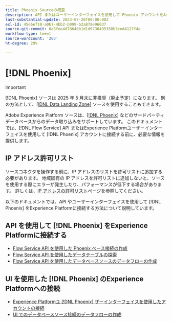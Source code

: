 ```yaml
---
title: Phoenix Sourceの概要
description: API またはユーザーインターフェイスを使用して Phoenix アカウントをAdobe Experience Platformに接続する方法について説明します。
last-substantial-update: 2023-07-26T00:00:00Z
exl-id: 45e6ef18-a0b7-4bb2-b099-b2a878e96637
source-git-commit: 0e3fee4d78646b1d1d6730495358b3ced4127f4e
workflow-type: tm+mt
source-wordcount: '203'
ht-degree: 29%

---
```


# [!DNL Phoenix]

>[!IMPORTANT]
>
>[!DNL Phoenix] ソースは 2025 年 5 月末に非推奨（廃止予定）になります。 別の方法として、[[!DNL Data Landing Zone]](../cloud-storage/data-landing-zone.md) ソースを使用することもできます。

Adobe Experience Platform ソースは、[[!DNL Phoenix]](https://phoenix.apache.org/index.html) などのサードパーティデータベースからのデータ取り込みをサポートしています。 このドキュメントでは、[!DNL Flow Service] API またはExperience Platformユーザーインターフェイスを使用して [!DNL Phoenix] アカウントに接続する前に、必要な情報を提供します。

## IP アドレス許可リスト

ソースコネクタを操作する前に、IP アドレスのリストを許可リストに追加する必要があります。 地域固有の IP アドレスを許可リストに追加しないと、ソースを使用する際にエラーが発生したり、パフォーマンスが低下する場合があります。 詳しくは、[IP アドレスの許可リスト](../../ip-address-allow-list.md)ページを参照してください。

以下のドキュメントでは、API やユーザーインターフェイスを使用して [!DNL Phoenix] をExperience Platformに接続する方法について説明しています。

## API を使用して [!DNL Phoenix] をExperience Platformに接続する

* [Flow Service API を使用した Phoenix ベース接続の作成](../../tutorials/api/create/databases/phoenix.md)
* [Flow Service API を使用したデータテーブルの探索](../../tutorials/api/explore/tabular.md)
* [Flow Service API を使用したデータベースソースのデータフローの作成](../../tutorials/api/collect/database-nosql.md)

## UI を使用した [!DNL Phoenix] のExperience Platformへの接続

* [Experience Platformユ  [!DNL Phoenix]  ザーインターフェイスを使用したアカウントの接続](../../tutorials/ui/create/databases/phoenix.md)
* [UI でのデータベースソース接続のデータフローの作成](../../tutorials/ui/dataflow/databases.md)
